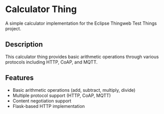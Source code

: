 # Calculator Thing

A simple calculator implementation for the Eclipse Thingweb Test Things project.

## Description

This calculator thing provides basic arithmetic operations through various protocols including HTTP, CoAP, and MQTT.

## Features

- Basic arithmetic operations (add, subtract, multiply, divide)
- Multiple protocol support (HTTP, CoAP, MQTT)
- Content negotiation support
- Flask-based HTTP implementation 